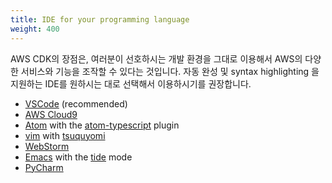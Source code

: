 ```yaml
---
title: IDE for your programming language
weight: 400
---
```


AWS CDK의 장점은, 여러분이 선호하시는 개발 환경을 그대로 이용해서 AWS의 다양한 서비스와 기능을 조작할 수 있다는 것입니다.
자동 완성 및 syntax highlighting 을 지원하는 IDE를 원하시는 대로 선택해서 이용하시기를 권장합니다.


 - [VSCode](https://code.visualstudio.com) (recommended)
 - [AWS Cloud9](https://aws.amazon.com/cloud9)
 - [Atom](https://atom.io/) with the [atom-typescript](https://atom.io/packages/atom-typescript) plugin
 - [vim](https://www.vim.org/) with [tsuquyomi](https://github.com/Quramy/tsuquyomi)
 - [WebStorm](https://www.jetbrains.com/help/webstorm/typescript-support.html)
 - [Emacs](https://www.gnu.org/software/emacs/) with the [tide](https://github.com/ananthakumaran/tide) mode
 - [PyCharm](https://www.jetbrains.com/pycharm/download/)


